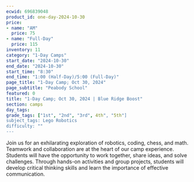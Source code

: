 ```yaml
---
ecwid: 696839048
product_id: one-day-2024-10-30
price:
- name: "AM"
  price: 75
- name: "Full-Day"
  price: 115
inventory: 11
category: "1-Day Camps"
start_date: "2024-10-30"
end_date: "2024-10-30"
start_time: "8:30"
end_time: "1:00 (Half-Day)/5:00 (Full-Day)"
page_title: "1-Day Camp; Oct 30, 2024"
page_subtitle: "Peabody School"
featured: 0
title: "1-Day Camp; Oct 30, 2024 | Blue Ridge Boost"
section: camps
day_tags: 
grade_tags: ["1st", "2nd", "3rd", 4th", "5th"]
subject_tags: Lego Robotics
difficulty: ""
---
```

Join us for an exhilarating exploration of robotics, coding, chess, and math. Teamwork and collaboration are at the heart of our camp experience. Students will have the opportunity to work together, share ideas, and solve challenges. Through hands-on activities and group projects, students will develop critical thinking skills and learn the importance of effective communication.
